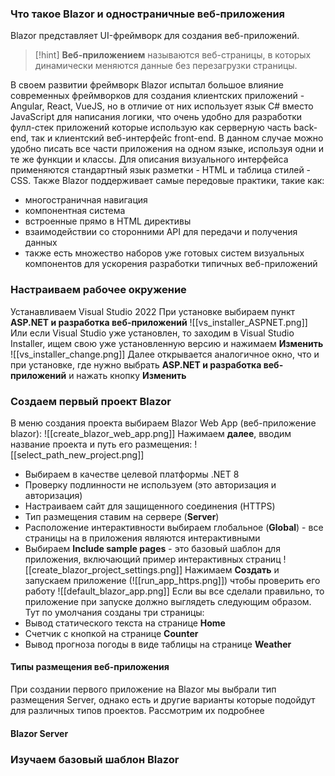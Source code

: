 ### Что такое Blazor и одностраничные веб-приложения

Blazor представляет UI-фреймворк для создания веб-приложений.

>[!hint] **Веб-приложением** называются веб-страницы, в которых динамически меняются данные без перезагрузки страницы.

В своем развитии фреймворк Blazor испытал большое влияние современных фреймворков для создания клиентских приложений - Angular, React, VueJS, но в отличие от них использует язык C# вместо JavaScript для написания логики, что очень удобно для разработки фулл-стек приложений которые использую как серверную часть back-end, так и клиентский веб-интерфейс front-end. В данном случае можно удобно писать все части приложения на одном языке, используя одни и те же функции и классы.
Для описания визуального интерфейса применяются стандартный язык разметки - HTML и таблица стилей - CSS.
Также Blazor поддерживает самые передовые практики, такие как:
* многостраничная навигация
* компонентная система
* встроенные прямо в HTML директивы
* взаимодействии со сторонними API для передачи и получения данных
* также есть множество наборов уже готовых систем визуальных компонентов для ускорения разработки типичных веб-приложений
### Настраиваем рабочее окружение
Устанавливаем Visual Studio 2022
При установке выбираем пункт **ASP.NET и разработка веб-приложений**
![[vs_installer_ASPNET.png]]
Или если Visual Studio уже установлен, то заходим в Visual Studio Installer, ищем свою уже установленную версию и нажимаем **Изменить**
![[vs_installer_change.png]]
Далее открывается аналогичное окно, что и при установке, где нужно выбрать **ASP.NET и разработка веб-приложений** и нажать кнопку **Изменить**
### Создаем первый проект Blazor
В меню создания проекта выбираем Blazor Web App (веб-приложение blazor):
![[create_blazor_web_app.png]]
Нажимаем **далее**, вводим название проекта и путь его размещения:
![[select_path_new_project.png]]
* Выбираем в качестве целевой платформы .NET 8
* Проверку подлинности не используем (это авторизация и авторизация)
* Настраиваем сайт для защищенного соединения (HTTPS)
* Тип размещения ставим на сервере (**Server**) 
* Расположение интерактивности выбираем глобальное (**Global**) - все страницы на в приложения являются интерактивными
* Выбираем **Include sample pages** - это базовый шаблон для приложения, включающий пример интерактивных страниц
![[create_blazor_project_settings.png]]
Нажимаем **Cоздать** и запускаем приложение (![[run_app_https.png]]) чтобы проверить его работу
![[default_blazor_app.png]]
Если вы все сделали правильно, то приложение при запуске должно выглядеть следующим образом.
Тут по умолчания созданы три страницы:
* Вывод статического текста на странице **Home**
* Счетчик с кнопкой на странице **Counter**
* Вывод прогноза погоды в виде таблицы на странице **Weather**

#### Типы размещения веб-приложения
При создании первого приложение на Blazor мы выбрали тип размещения Server, однако есть и другие варианты которые подойдут для различных типов проектов.
Рассмотрим их подробнее
#### Blazor Server

### Изучаем базовый шаблон Blazor
